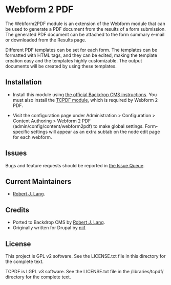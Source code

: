 Webform 2 PDF
======================

The Webform2PDF module is an extension of the Webform module that can be used to generate a PDF document from the results of a form submission. The generated PDF document can be attached to the form summary e-mail or downloaded from the Results page.

Different PDF templates can be set for each form. The templates can be formatted with HTML tags, and they can be edited, making the template creation easy and the templates highly customizable. The output documents will be created by using these templates.

Installation
------------

- Install this module using [the official Backdrop CMS instructions](https://backdropcms.org/guide/modules). You must also install the [TCPDF module](https://backdropcms.org/project/tcpdf), which is required by Webform 2 PDF.

- Visit the configuration page under Administration > Configuration > Content Authoring >
  Webform 2 PDF (admin/config/content/webform2pdf) to make global settings. Form-specific settings will appear as an extra subtab on the node edit page for each webform.

Issues
------

Bugs and feature requests should be reported in [the Issue Queue](https://github.com/backdrop-contrib/webform2pdf/issues).

Current Maintainers
-------------------

- [Robert J. Lang](https://github.com/bugfolder).

Credits
-------

- Ported to Backdrop CMS by [Robert J. Lang](https://github.com/bugfolder).
- Originally written for Drupal by [niif](https://www.drupal.org/u/niif).

License
-------

This project is GPL v2 software.
See the LICENSE.txt file in this directory for the complete text.

TCPDF is LGPL v3 software.
See the LICENSE.txt file in the /libraries/tcpdf/ directory for the complete text.
